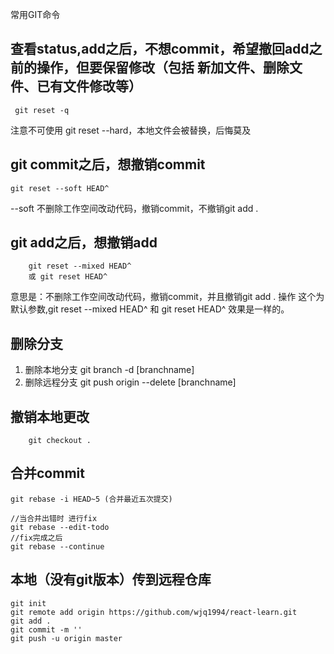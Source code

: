 常用GIT命令

## 查看status,add之后，不想commit，希望撤回add之前的操作，但要保留修改（包括 新加文件、删除文件、已有文件修改等）
``` git reset -q```

注意不可使用 git reset --hard，本地文件会被替换，后悔莫及

## git commit之后，想撤销commit
```git reset --soft HEAD^```

--soft 不删除工作空间改动代码，撤销commit，不撤销git add .

## git add之后，想撤销add

```
	git reset --mixed HEAD^  
	或 git reset HEAD^
```

意思是：不删除工作空间改动代码，撤销commit，并且撤销git add . 操作
这个为默认参数,git reset --mixed HEAD^ 和 git reset HEAD^ 效果是一样的。

## 删除分支
1. 删除本地分支 git branch -d [branchname] 
2. 删除远程分支 git push origin --delete [branchname] 

## 撤销本地更改
```
	git checkout .
```

## 合并commit
```
git rebase -i HEAD~5 (合并最近五次提交)

//当合并出错时 进行fix
git rebase --edit-todo
//fix完成之后
git rebase --continue
```

## 本地（没有git版本）传到远程仓库
```
git init
git remote add origin https://github.com/wjq1994/react-learn.git
git add .
git commit -m ''
git push -u origin master
```
